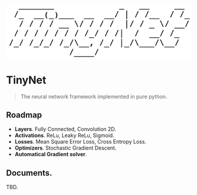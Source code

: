 ![logo](assets/logo.png)
# TinyNet

> The neural network framework implemented in pure python.

## Roadmap

* **Layers**. Fully Connected, Convolution 2D.
* **Activations**. ReLu, Leaky ReLu, Sigmoid.
* **Losses**. Mean Square Error Loss, Cross Entropy Loss.
* **Optimizers**. Stochastic Gradient Descent.
* **Automatical Gradient solver**.

## Documents.

TBD.